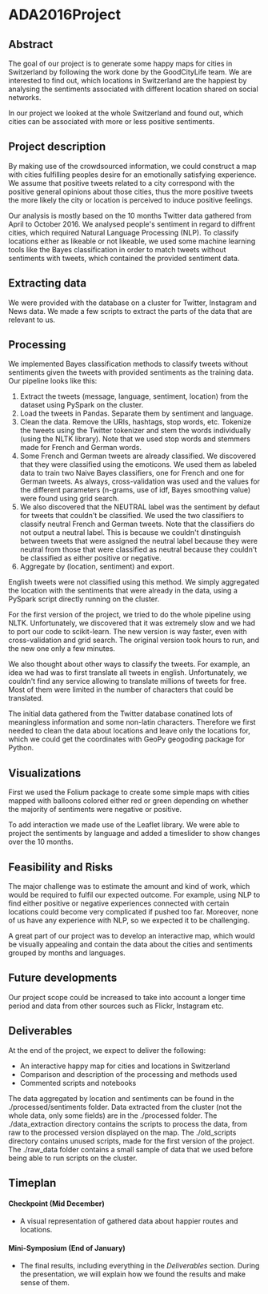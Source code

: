 # ADA2016Project

## Abstract
The goal of our project is to generate some happy maps for cities in Switzerland by following the work done by the GoodCityLife team. We are interested to find out, which locations in Switzerland are the happiest by analysing the sentiments associated with different location shared on social networks.  

In our project we looked at the whole Switzerland and found out, which cities can be associated with more or less positive sentiments. 

## Project description
By making use of the crowdsourced information, we could construct a map with cities fulfilling peoples desire for an emotionally satisfying experience. We assume that positive tweets related to a city correspond with the positive general opinions about those cities, thus the more positive tweets the more likely the city or location is perceived to induce positive feelings.

Our analysis is mostly based on the 10 months Twitter data gathered from April to October 2016.
We analysed people's sentiment in regard to diffrent cities, which required Natural Language Processing (NLP). To classify locations either as likeable or not likeable, we used some machine learning tools like the Bayes classification in order to match tweets without sentiments with tweets, which contained the provided sentiment data.

## Extracting data
We were provided with the database on a cluster for Twitter, Instagram and News data. We made a few scripts to extract the parts of the data that are relevant to us.


## Processing
We implemented Bayes classification methods to classify tweets without sentiments given the tweets with provided sentiments as the training data. Our pipeline looks like this:

1. Extract the tweets (message, language, sentiment, location) from the dataset using PySpark on the cluster.
2. Load the tweets in Pandas. Separate them by sentiment and language.
3. Clean the data. Remove the URIs, hashtags, stop words, etc. Tokenize the tweets using the Twitter tokenizer and stem the words individually (using the NLTK library). Note that we used stop words and stemmers made for French and German words.
4. Some French and German tweets are already classified. We discovered that they were classified using the emoticons. We used them as labeled data to train two Naive Bayes classifiers, one for French and one for German tweets. As always, cross-validation was used and the values for the different parameters (n-grams, use of idf, Bayes smoothing value) were found using grid search.
5. We also discovered that the NEUTRAL label was the sentiment by defaut for tweets that couldn't be classified. We used the two classifiers to classify neutral French and German tweets. Note that the classifiers do not output a neutral label. This is because we couldn't dinstinguish between tweets that were assigned the neutral label because they were neutral from those that were classified as neutral because they couldn't be classified as either positive or negative.
6. Aggregate by (location, sentiment) and export.

English tweets were not classified using this method. We simply aggregated the location with the sentiments that were already in the data, using a PySpark script directly running on the cluster.

For the first version of the project, we tried to do the whole pipeline using NLTK. Unfortunately, we discovered that it was extremely slow and we had to port our code to scikit-learn. The new version is way faster, even with cross-validation and grid search. The original version took hours to run, and the new one only a few minutes.

We also thought about other ways to classify the tweets. For example, an idea we had was to first translate all tweets in english. Unfortunately, we couldn't find any service allowing to translate millions of tweets for free. Most of them were limited in the number of characters that could be translated.

The initial data gathered from the Twitter database conatined lots of meaningless information and some non-latin characters. Therefore we first needed to clean the data about locations and leave only the locations for, which we could get the coordinates with GeoPy geogoding package for Python.


## Visualizations
First we used the Folium package to create some simple maps with cities mapped with balloons colored either red or green depending on whether the majority of sentiments were negative or positive.

To add interaction we made use of the Leaflet library. We were able to project the sentiments by language and added a timeslider to show changes over the 10 months.


## Feasibility and Risks
The major challenge was to estimate the amount and kind of work, which would be required to fulfil our expected outcome. For example, using NLP to find either positive or negative experiences connected with certain locations could become very complicated if pushed too far. Moreover, none of us have any experience with NLP, so we expected it to be challenging.

A great part of our project was to develop an interactive map, which would be visually appealing and contain the data about the cities and sentiments grouped by months and languages. 

## Future developments
Our project scope could be increased to take into account a longer time period and data from other sources such as Flickr, Instagram etc. 


## Deliverables

At the end of the project, we expect to deliver the following:
- An interactive happy map for cities and locations in Switzerland
- Comparison and description of the processing and methods used
- Commented scripts and notebooks

The data aggregated by location and sentiments can be found in the ./processed/sentiments folder. Data extracted from the cluster (not the whole data, only some fields) are in the ./processed folder. The ./data_extraction directory contains the scripts to process the data, from raw to the processed version displayed on the map. The ./old_scripts directory contains unused scripts, made for the first version of the project. The ./raw_data folder contains a small sample of data that we used before being able to run scripts on the cluster.

## Timeplan
#### Checkpoint (Mid December)
- A visual representation of gathered data about happier routes and locations. 

#### Mini-Symposium (End of January)
- The final results, including everything in the _Deliverables_ section. During the presentation, we will explain how we found the results and make sense of them.
